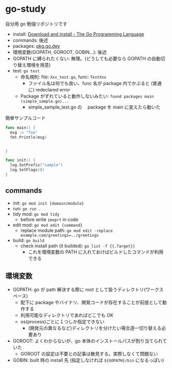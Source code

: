 # go-study

自分用 go 勉強リポジトリです

- install: [Download and install - The Go Programming Language](https://golang.org/doc/install)
- commands: 後述
- packages: [pkg.go.dev](https://pkg.go.dev/)
- 環境変数(GOPATH, GOROOT, GOBIN...): 後述
- GOPATH に縛られたくない: 無理。(どうしても必要なら GOPATH の自動切り替え環境を用意)
- test: `go test`
  - 命名規則: file: `Xxx_test.go`, func: `TestXxx`
    - ファイル名は何でも良い、func 名が package 内でかぶると (普通に) redeclared error
  - Package がずれていると動作しないみたい: `found packages main (simple_sample.go)...`
    - simple_sample_test.go の　 package を main に変えたら動いた

簡単サンプルコード

```go
func main() {
  msg := "foo"
  fmt.Println(msg)


}

func init() {
  log.SetPrefix("sample")
  log.SetFlags(0)
}
```

## commands

- init: `go mod init {domain/module}`
- run: `go run .`
- tidy mod: `go mod tidy`
  - before write `imoprt` in code
- edit mod: `go mod edit {command}`
  - replace module path: `go mod edit -replace example.com/greetings=../greetings`
- build: `go build`
  - check install path (it builded): `go list -f {{.Target}}`
    - これを環境変数の PATH に入れておけばビルドしたコマンドが利用できる

## 環境変数

- GOPATH: go が path 解決する際に root として扱うディレクトリ(ワークスペース)
  - 配下に package やバイナリ、開発コードが存在することが前提として動作する
  - 利用可能なディレクトリであればどこでも OK
  - os(process)ごとに１つしか指定できない
    - (開発元の異なるなど)ディレクトリを分けたい場合逐一切り替える必要あり
- GOROOT: よくわからないが、go 本体のインストールパスが割り当てられていた
  - GOROOT の設定は不要との記事は散見する。実際しなくて問題ない
- GOBIN: built 時の install 先 (指定しなければ `${GOPATH}/bin` になるっぽい)
